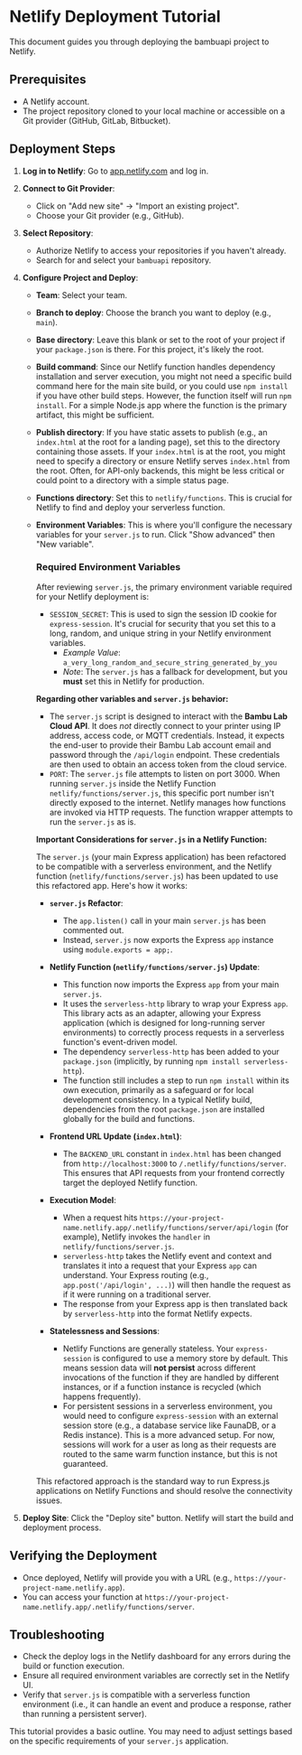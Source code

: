 # Netlify Deployment Tutorial

This document guides you through deploying the bambuapi project to Netlify.

## Prerequisites

- A Netlify account.
- The project repository cloned to your local machine or accessible on a Git provider (GitHub, GitLab, Bitbucket).

## Deployment Steps

1.  **Log in to Netlify**: Go to [app.netlify.com](https://app.netlify.com/) and log in.
2.  **Connect to Git Provider**:
    *   Click on "Add new site" -> "Import an existing project".
    *   Choose your Git provider (e.g., GitHub).
3.  **Select Repository**:
    *   Authorize Netlify to access your repositories if you haven't already.
    *   Search for and select your `bambuapi` repository.
4.  **Configure Project and Deploy**:
    *   **Team**: Select your team.
    *   **Branch to deploy**: Choose the branch you want to deploy (e.g., `main`).
    *   **Base directory**: Leave this blank or set to the root of your project if your `package.json` is there. For this project, it's likely the root.
    *   **Build command**: Since our Netlify function handles dependency installation and server execution, you might not need a specific build command here for the main site build, or you could use `npm install` if you have other build steps. However, the function itself will run `npm install`. For a simple Node.js app where the function is the primary artifact, this might be sufficient.
    *   **Publish directory**: If you have static assets to publish (e.g., an `index.html` at the root for a landing page), set this to the directory containing those assets. If your `index.html` is at the root, you might need to specify a directory or ensure Netlify serves `index.html` from the root. Often, for API-only backends, this might be less critical or could point to a directory with a simple status page.
    *   **Functions directory**: Set this to `netlify/functions`. This is crucial for Netlify to find and deploy your serverless function.
    *   **Environment Variables**: This is where you'll configure the necessary variables for your `server.js` to run. Click "Show advanced" then "New variable".

        ### Required Environment Variables

        After reviewing `server.js`, the primary environment variable required for your Netlify deployment is:

        *   `SESSION_SECRET`: This is used to sign the session ID cookie for `express-session`. It's crucial for security that you set this to a long, random, and unique string in your Netlify environment variables.
            *   *Example Value*: `a_very_long_random_and_secure_string_generated_by_you`
            *   *Note*: The `server.js` has a fallback for development, but you **must** set this in Netlify for production.

        **Regarding other variables and `server.js` behavior:**
        *   The `server.js` script is designed to interact with the **Bambu Lab Cloud API**. It does *not* directly connect to your printer using IP address, access code, or MQTT credentials. Instead, it expects the end-user to provide their Bambu Lab account email and password through the `/api/login` endpoint. These credentials are then used to obtain an access token from the cloud service.
        *   `PORT`: The `server.js` file attempts to listen on port 3000. When running `server.js` inside the Netlify Function `netlify/functions/server.js`, this specific port number isn't directly exposed to the internet. Netlify manages how functions are invoked via HTTP requests. The function wrapper attempts to run the `server.js` as is.

        **Important Considerations for `server.js` in a Netlify Function:**

        The `server.js` (your main Express application) has been refactored to be compatible with a serverless environment, and the Netlify function (`netlify/functions/server.js`) has been updated to use this refactored app. Here's how it works:

        *   **`server.js` Refactor**:
            *   The `app.listen()` call in your main `server.js` has been commented out.
            *   Instead, `server.js` now exports the Express `app` instance using `module.exports = app;`.

        *   **Netlify Function (`netlify/functions/server.js`) Update**:
            *   This function now imports the Express `app` from your main `server.js`.
            *   It uses the `serverless-http` library to wrap your Express `app`. This library acts as an adapter, allowing your Express application (which is designed for long-running server environments) to correctly process requests in a serverless function's event-driven model.
            *   The dependency `serverless-http` has been added to your `package.json` (implicitly, by running `npm install serverless-http`).
            *   The function still includes a step to run `npm install` within its own execution, primarily as a safeguard or for local development consistency. In a typical Netlify build, dependencies from the root `package.json` are installed globally for the build and functions.

        *   **Frontend URL Update (`index.html`)**:
            *   The `BACKEND_URL` constant in `index.html` has been changed from `http://localhost:3000` to `/.netlify/functions/server`. This ensures that API requests from your frontend correctly target the deployed Netlify function.

        *   **Execution Model**:
            *   When a request hits `https://your-project-name.netlify.app/.netlify/functions/server/api/login` (for example), Netlify invokes the `handler` in `netlify/functions/server.js`.
            *   `serverless-http` takes the Netlify event and context and translates it into a request that your Express `app` can understand. Your Express routing (e.g., `app.post('/api/login', ...)`) will then handle the request as if it were running on a traditional server.
            *   The response from your Express app is then translated back by `serverless-http` into the format Netlify expects.

        *   **Statelessness and Sessions**:
            *   Netlify Functions are generally stateless. Your `express-session` is configured to use a memory store by default. This means session data will **not persist** across different invocations of the function if they are handled by different instances, or if a function instance is recycled (which happens frequently).
            *   For persistent sessions in a serverless environment, you would need to configure `express-session` with an external session store (e.g., a database service like FaunaDB, or a Redis instance). This is a more advanced setup. For now, sessions will work for a user as long as their requests are routed to the same warm function instance, but this is not guaranteed.

        This refactored approach is the standard way to run Express.js applications on Netlify Functions and should resolve the connectivity issues.
        
5.  **Deploy Site**: Click the "Deploy site" button. Netlify will start the build and deployment process.

## Verifying the Deployment

*   Once deployed, Netlify will provide you with a URL (e.g., `https://your-project-name.netlify.app`).
*   You can access your function at `https://your-project-name.netlify.app/.netlify/functions/server`.

## Troubleshooting

*   Check the deploy logs in the Netlify dashboard for any errors during the build or function execution.
*   Ensure all required environment variables are correctly set in the Netlify UI.
*   Verify that `server.js` is compatible with a serverless function environment (i.e., it can handle an event and produce a response, rather than running a persistent server).

This tutorial provides a basic outline. You may need to adjust settings based on the specific requirements of your `server.js` application.
